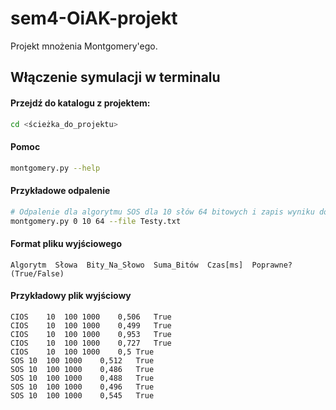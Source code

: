 # sem4-OiAK-projekt
Projekt mnożenia Montgomery'ego.

## Włączenie symulacji w terminalu

#### Przejdź do katalogu z projektem:

```bash
cd <ścieżka_do_projektu>
```
#### Pomoc
```bash
montgomery.py --help
```
#### Przykładowe odpalenie
```bash
# Odpalenie dla algorytmu SOS dla 10 słów 64 bitowych i zapis wyniku do pliku Testy.txt
montgomery.py 0 10 64 --file Testy.txt 
```
#### Format pliku wyjściowego
```
Algorytm  Słowa  Bity_Na_Słowo  Suma_Bitów  Czas[ms]  Poprawne?(True/False)
```
#### Przykładowy plik wyjściowy
```
CIOS	10	100	1000	0,506	True
CIOS	10	100	1000	0,499	True
CIOS	10	100	1000	0,953	True
CIOS	10	100	1000	0,727	True
CIOS	10	100	1000	0,5	True
SOS	10	100	1000	0,512	True
SOS	10	100	1000	0,486	True
SOS	10	100	1000	0,488	True
SOS	10	100	1000	0,496	True
SOS	10	100	1000	0,545	True
```

